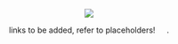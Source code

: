<p align="center">
  <img src="https://i.pinimg.com/736x/53/2e/95/532e9561d5da16c3974eef74285ae90a.jpg"/>
</p>

<p align=center> links to be added, refer to placeholders!⠀⠀. <p align=center>


